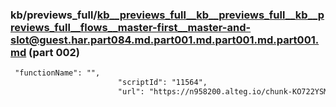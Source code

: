 ### kb/previews_full/kb__previews_full__kb__previews_full__kb__previews_full__flows__master-first__master-and-slot@guest.har.part084.md.part001.md.part001.md.part001.md (part 002)

```md
 "functionName": "",
                        "scriptId": "11564",
                        "url": "https://n958200.alteg.io/chunk-KO722YSM.js",
              
```

```
